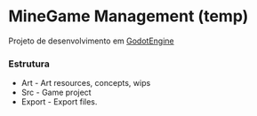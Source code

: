 # MineGame Management (temp)

Projeto de desenvolvimento em [GodotEngine](https://godotengine.org/)


### Estrutura
* Art - Art resources, concepts, wips
* Src - Game project
* Export - Export files.

